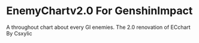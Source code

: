 # EnemyChartv2.0 For GenshinImpact
 A throughout chart about every GI enemies. The 2.0 renovation of ECchart By Csxylic

